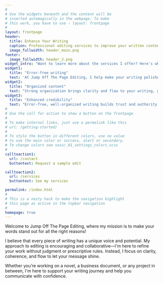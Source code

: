 ```yaml
---
#
# Use the widgets beneath and the content will be
# inserted automagically in the webpage. To make
# this work, you have to use › layout: frontpage
#
layout: frontpage
header:
  title: Enhance Your Writing
  caption: Professional editing services to improve your written content.
  image_fullwidth: header_main.png
footer:
  image_fullwidth: header_2.png
widget_intro: "Want to learn more about the services I offer? Here's what I can bring to your project:"
widget1:
  title: "Error-free writing"
  text: 'At Jump Off The Page Editing, I help make your writing polished and professional by catching the details that matter—grammar, punctuation, and consistency. My careful edits ensure that your message shines through without distractions, letting your audience stay focused on what you have to say.'
widget2:
  title: "Organized content"
  text: "Strong organization brings clarity and flow to your writing, guiding readers through your message with ease. At Jump Off The Page Editing, I help shape and structure your content, ensuring ideas are presented logically and transitions are smooth. By enhancing the overall flow, you make it easy for readers to engage with and understand your work, letting your ideas shine in a way that resonates."
widget3:
  title: "Enhanced credibility"
  text: "Error-free, well-organized writing builds trust and authority. At Jump Off The Page Editing, I can help ensure your work is polished and professional, so it reflects the expertise and care you bring to your ideas. Through careful editing, you can present your message with accuracy and clarity, enhancing your credibility and making a strong, lasting impression on your readers. "
#
# Use the call for action to show a button on the frontpage
#
# To make internal links, just use a permalink like this
# url: /getting-started/
#
# To style the button in different colors, use no value
# to use the main color or success, alert or secondary.
# To change colors see sass/_01_settings_colors.scss
#
calltoaction1:
  url: /contact
  buttontext: Request a sample edit

calltoaction2:
  url: /services
  buttontext: See my services

permalink: /index.html
#
# This is a nasty hack to make the navigation highlight
# this page as active in the topbar navigation
#
homepage: true
---
```



Welcome to Jump Off The Page Editing, where my mission is to make your words stand out for all the right reasons!

I believe that every piece of writing has a unique voice and potential. My approach to editing is encouraging and collaborative—I'm here to refine your work without judgment or prescriptive rules. Instead, I focus on clarity, coherence, and flow to let your message shine. 

Whether you’re working on a novel, a business document, or any project in between, I'm here to support your writing journey and help you communicate with confidence.
